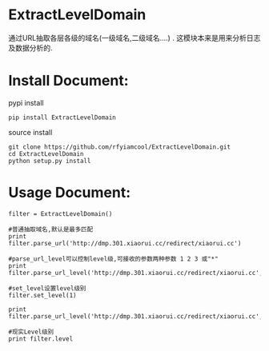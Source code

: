 # ExtractLevelDomain
通过URL抽取各层各级的域名(一级域名,二级域名....) .  这模块本来是用来分析日志及数据分析的.

# Install Document:

pypi install
```
pip install ExtractLevelDomain
```

source install
```
git clone https://github.com/rfyiamcool/ExtractLevelDomain.git
cd ExtractLevelDomain
python setup.py install
```

# Usage Document:

```
filter = ExtractLevelDomain()

#普通抽取域名,默认是最多匹配
print filter.parse_url('http://dmp.301.xiaorui.cc/redirect/xiaorui.cc')

#parse_url_level可以控制level级,可接收的参数两种参数 1 2 3 或"*"
print filter.parse_url_level('http://dmp.301.xiaorui.cc/redirect/xiaorui.cc',level=2)

#set_level设置level级别
filter.set_level(1)

print filter.parse_url_level('http://dmp.301.xiaorui.cc/redirect/xiaorui.cc',level=1)

#现实Level级别
print filter.level
```
